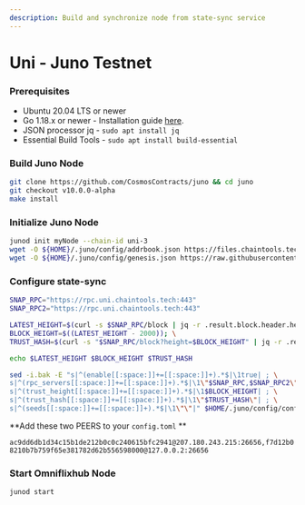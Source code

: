 ```yaml
---
description: Build and synchronize node from state-sync service
---
```


# Uni - Juno Testnet

### Prerequisites

* Ubuntu 20.04 LTS or newer
* Go 1.18.x or newer - Installation guide [here](../../../../home/guides/installation-guides/install-golang.md).
* JSON processor jq - `sudo apt install jq`
* Essential Build Tools - `sudo apt install build-essential`

### Build Juno Node

```bash
git clone https://github.com/CosmosContracts/juno && cd juno
git checkout v10.0.0-alpha
make install
```

### Initialize Juno Node

```bash
junod init myNode --chain-id uni-3
wget -O ${HOME}/.juno/config/addrbook.json https://files.chaintools.tech/chains/uni/addrbook.json
wget -O ${HOME}/.juno/config/genesis.json https://raw.githubusercontent.com/CosmosContracts/testnets/main/uni-3/genesis.json
```

### Configure state-sync

```bash
SNAP_RPC="https://rpc.uni.chaintools.tech:443"
SNAP_RPC2="https://rpc.uni.chaintools.tech:443"

LATEST_HEIGHT=$(curl -s $SNAP_RPC/block | jq -r .result.block.header.height); \
BLOCK_HEIGHT=$((LATEST_HEIGHT - 2000)); \
TRUST_HASH=$(curl -s "$SNAP_RPC/block?height=$BLOCK_HEIGHT" | jq -r .result.block_id.hash)

echo $LATEST_HEIGHT $BLOCK_HEIGHT $TRUST_HASH

sed -i.bak -E "s|^(enable[[:space:]]+=[[:space:]]+).*$|\1true| ; \
s|^(rpc_servers[[:space:]]+=[[:space:]]+).*$|\1\"$SNAP_RPC,$SNAP_RPC2\"| ; \
s|^(trust_height[[:space:]]+=[[:space:]]+).*$|\1$BLOCK_HEIGHT| ; \
s|^(trust_hash[[:space:]]+=[[:space:]]+).*$|\1\"$TRUST_HASH\"| ; \
s|^(seeds[[:space:]]+=[[:space:]]+).*$|\1\"\"|" $HOME/.juno/config/config.toml
```

**Add these two PEERS to your `config.toml` **&#x20;

`ac9dd6db1d34c15b1de212b0c0c240615bfc2941@207.180.243.215:26656,f7d12b08210b7b759f65e381782d62b556598000@127.0.0.2:26656`&#x20;

### Start Omniflixhub Node

```
junod start
```
